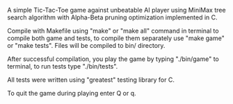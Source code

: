 A simple Tic-Tac-Toe game against unbeatable AI player using MiniMax tree search algorithm with Alpha-Beta pruning optimization implemented in C.

Compile with Makefile using "make" or "make all" command in terminal to compile both game and tests, to compile them separately use "make game" or "make tests". Files will be compiled to bin/ directory.

After successful compilation, you play the game by typing "./bin/game" to terminal, to run tests type "./bin/tests".

All tests were written using "greatest" testing library for C.

To quit the game during playing enter Q or q.
